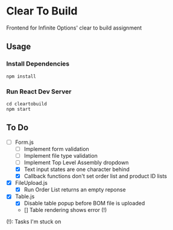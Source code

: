 # Clear To Build
Frontend for Infinite Options' clear to build assignment

## Usage
### Install Dependencies
```
npm install
```
### Run React Dev Server
```
cd cleartobuild
npm start
```

## To Do
- [ ] Form.js
  - [ ] Implement form validation
  - [ ] Implement file type validation
  - [ ] Implement Top Level Assembly dropdown
  - [x] Text input states are one character behind
  - [x] Callback functions don't set order list and product ID lists
- [x] FileUpload.js
  - [x] Run Order List returns an empty reponse 
- [x] Table.js
  - [x] Disable table popup before BOM file is uploaded
  - [] Table rendering shows error (!)

(!): Tasks I'm stuck on



